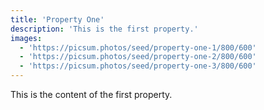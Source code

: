 ```yaml
---
title: 'Property One'
description: 'This is the first property.'
images:
  - 'https://picsum.photos/seed/property-one-1/800/600'
  - 'https://picsum.photos/seed/property-one-2/800/600'
  - 'https://picsum.photos/seed/property-one-3/800/600'
---
```


This is the content of the first property.
